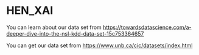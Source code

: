 # HEN_XAI

You can learn about our data set from https://towardsdatascience.com/a-deeper-dive-into-the-nsl-kdd-data-set-15c753364657

You can get our data set from https://www.unb.ca/cic/datasets/index.html



